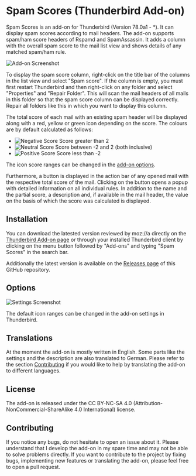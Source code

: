 # Spam Scores (Thunderbird Add-on)

Spam Scores is an add-on for Thunderbird (Version 78.0a1 - *). It can display spam scores according to mail headers. The add-on supports spam/ham score headers of Rspamd and SpamAssassin. It adds a column with the overall spam score to the mail list view and shows details of any matched spam/ham rule.

![Add-on Screenshot](https://raw.githubusercontent.com/friedPotat0/Spam-Scores/master/images/screenshot.jpg)

To display the spam score column, right-click on the title bar of the columns in the list view and select "Spam score". If the column is empty, you must first restart Thunderbird and then right-click on any folder and select "Properties" and "Repair Folder". This will scan the mail headers of all mails in this folder so that the spam score column can be displayed correctly. Repair all folders like this in which you want to display this column.

The total score of each mail with an existing spam header will be displayed along with a red, yellow or green icon depending on the score. The colours are by default calculated as follows:

- ![Negative Score](https://raw.githubusercontent.com/friedPotat0/Spam-Scores/master/images/score_negative.png) Score greater than 2
- ![Neutral Score](https://raw.githubusercontent.com/friedPotat0/Spam-Scores/master/images/score_neutral.png) Score between -2 and 2 (both inclusive)
- ![Positive Score](https://raw.githubusercontent.com/friedPotat0/Spam-Scores/master/images/score_positive.png) Score less than -2

The icon score ranges can be changed in the [add-on options](#options).

Furthermore, a button is displayed in the action bar of any opened mail with the respective total score of the mail. Clicking on the button opens a popup with detailed information on all individual rules. In addition to the name and the partial score, a description and, if available in the mail header, the value on the basis of which the score was calculated is displayed.

## Installation

You can download the latested version reviewed by moz://a directly on the [Thunderbird Add-on page](https://addons.thunderbird.net/de/thunderbird/addon/spam-scores/) or through your installed Thunderbird client by clicking on the menu button followed by "Add-ons" and typing "Spam Scores" in the search bar.

Additionally the latest version is available on the [Releases page](https://github.com/friedPotat0/Spam-Scores/releases) of this GitHub repository.

## Options

![Settings Screenshot](https://raw.githubusercontent.com/friedPotat0/Spam-Scores/master/images/screenshot_settings.jpg)

The default icon ranges can be changed in the add-on settings in Thunderbird.

## Translations

At the moment the add-on is mostly written in English. Some parts like the settings and the description are also translated to German. Please refer to the section [Contributing](#contributing) if you would like to help by translating the add-on to different languages.

## License

The add-on is released under the CC BY-NC-SA 4.0 (Attribution-NonCommercial-ShareAlike 4.0 International) license.
## Contributing

If you notice any bugs, do not hesitate to open an issue about it. Please understand that I develop the add-on in my spare time and may not be able to solve problems directly. If you want to contribute to the project by fixing bugs, implementing new features or translating the add-on, please feel free to open a pull request.
